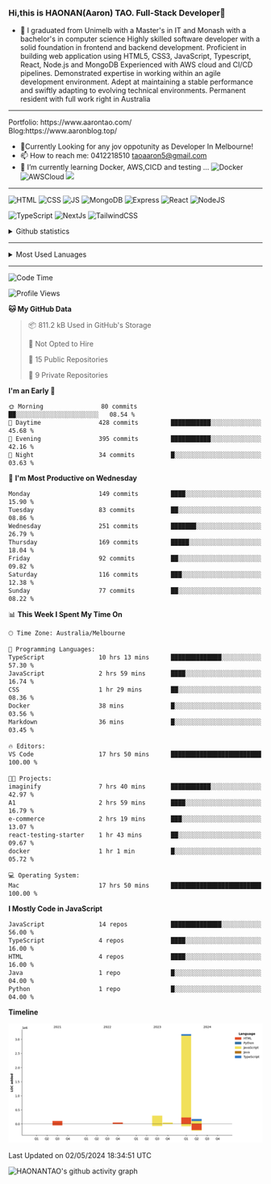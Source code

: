 ### Hi,this is HAONAN(Aaron) TAO. Full-Stack Developer👋

- 🔭 I graduated from Unimelb with a Master's in IT and Monash with a bachelor's in computer science
Highly skilled software developer with a solid foundation in frontend  and backend development. Proficient in building web application using HTML5, CSS3, JavaScript, Typescript, React, Node.js and MongoDB
Experienced with AWS cloud and CI/CD pipelines.
Demonstrated expertise in working within an agile development environment.
Adept at maintaining a stable performance and swiftly adapting to evolving technical environments.
Permanent resident with full work right in Australia
<hr/>
Portfolio: https://www.aarontao.com/
<br/>
Blog:https://www.aaronblog.top/

- 💬Currently Looking for any jov oppotunity as Developer In Melbourne!
- 📫 How to reach me:  0412218510   taoaaron5@gmail.com
- 🌱 I’m currently learning Docker, AWS,CICD and testing ...
![Docker](https://img.shields.io/badge/Docker-yellow?style=plastic)
![AWSCloud](https://img.shields.io/badge/AWS-yellow?style=plastic)
![](https://metrics.lecoq.io/insights/HAONANTAO)
<hr/>

![HTML](https://img.shields.io/badge/-HTML5-E34F26?style=flat-square&logo=html5&logoColor=white)
![CSS](https://img.shields.io/badge/-CSS3-1572B6?style=flat-square&logo=css3)
![JS](https://img.shields.io/badge/-JavaScript-oringe?style=flat-square&logo=javascript)
![MongoDB](https://img.shields.io/badge/MongoDB-blue?style=plastic)
![Express](https://img.shields.io/badge/Express-blue?style=plastic)
![React](https://img.shields.io/badge/react-blue?style=plastic)
![NodeJS](https://img.shields.io/badge/NodeJS-blue?style=plastic)

![TypeScript](https://img.shields.io/badge/TypeScript-blue?style=plastic)
![NextJs](https://img.shields.io/badge/NextJs-blue?style=plastic)
![TailwindCSS](https://img.shields.io/badge/TailwindCSS-blue?style=plastic)


<!-- [![Aaron's Most used languages](https://github-readme-stats.vercel.app/api/top-langs/?username=haonantao)]-->
<details>
  <summary>Github statistics</summary>
  <p align="center">
    <img src="https://github-readme-stats.vercel.app/api?username=HAONANTAO&show_icons=true" height="300"/>
  </p>
</details>
<hr/>
<details>
  <summary>Most Used Lanuages</summary>
  <p align="center">
    <img src="https://github-readme-stats.vercel.app/api/top-langs/?username=HAONANTAO&layout=donut-vertical" height="300"/>
  </p>
</details>

<hr/>

<!--START_SECTION:waka-->
![Code Time](http://img.shields.io/badge/Code%20Time-94%20hrs%2024%20mins-blue)

![Profile Views](http://img.shields.io/badge/Profile%20Views-29-blue)

**🐱 My GitHub Data** 

> 📦 811.2 kB Used in GitHub's Storage 
 > 
> 🚫 Not Opted to Hire
 > 
> 📜 15 Public Repositories 
 > 
> 🔑 9 Private Repositories 
 > 
**I'm an Early 🐤** 

```text
🌞 Morning                80 commits          ██░░░░░░░░░░░░░░░░░░░░░░░   08.54 % 
🌆 Daytime                428 commits         ███████████░░░░░░░░░░░░░░   45.68 % 
🌃 Evening                395 commits         ███████████░░░░░░░░░░░░░░   42.16 % 
🌙 Night                  34 commits          █░░░░░░░░░░░░░░░░░░░░░░░░   03.63 % 
```
📅 **I'm Most Productive on Wednesday** 

```text
Monday                   149 commits         ████░░░░░░░░░░░░░░░░░░░░░   15.90 % 
Tuesday                  83 commits          ██░░░░░░░░░░░░░░░░░░░░░░░   08.86 % 
Wednesday                251 commits         ███████░░░░░░░░░░░░░░░░░░   26.79 % 
Thursday                 169 commits         █████░░░░░░░░░░░░░░░░░░░░   18.04 % 
Friday                   92 commits          ██░░░░░░░░░░░░░░░░░░░░░░░   09.82 % 
Saturday                 116 commits         ███░░░░░░░░░░░░░░░░░░░░░░   12.38 % 
Sunday                   77 commits          ██░░░░░░░░░░░░░░░░░░░░░░░   08.22 % 
```


📊 **This Week I Spent My Time On** 

```text
🕑︎ Time Zone: Australia/Melbourne

💬 Programming Languages: 
TypeScript               10 hrs 13 mins      ██████████████░░░░░░░░░░░   57.30 % 
JavaScript               2 hrs 59 mins       ████░░░░░░░░░░░░░░░░░░░░░   16.74 % 
CSS                      1 hr 29 mins        ██░░░░░░░░░░░░░░░░░░░░░░░   08.36 % 
Docker                   38 mins             █░░░░░░░░░░░░░░░░░░░░░░░░   03.56 % 
Markdown                 36 mins             █░░░░░░░░░░░░░░░░░░░░░░░░   03.45 % 

🔥 Editors: 
VS Code                  17 hrs 50 mins      █████████████████████████   100.00 % 

🐱‍💻 Projects: 
imaginify                7 hrs 40 mins       ███████████░░░░░░░░░░░░░░   42.97 % 
A1                       2 hrs 59 mins       ████░░░░░░░░░░░░░░░░░░░░░   16.79 % 
e-commerce               2 hrs 19 mins       ███░░░░░░░░░░░░░░░░░░░░░░   13.07 % 
react-testing-starter    1 hr 43 mins        ██░░░░░░░░░░░░░░░░░░░░░░░   09.67 % 
docker                   1 hr 1 min          █░░░░░░░░░░░░░░░░░░░░░░░░   05.72 % 

💻 Operating System: 
Mac                      17 hrs 50 mins      █████████████████████████   100.00 % 
```

**I Mostly Code in JavaScript** 

```text
JavaScript               14 repos            ██████████████░░░░░░░░░░░   56.00 % 
TypeScript               4 repos             ████░░░░░░░░░░░░░░░░░░░░░   16.00 % 
HTML                     4 repos             ████░░░░░░░░░░░░░░░░░░░░░   16.00 % 
Java                     1 repo              █░░░░░░░░░░░░░░░░░░░░░░░░   04.00 % 
Python                   1 repo              █░░░░░░░░░░░░░░░░░░░░░░░░   04.00 % 
```



**Timeline**

![Lines of Code chart](https://raw.githubusercontent.com/HAONANTAO/HAONANTAO/main/assets/bar_graph.png)


 Last Updated on 02/05/2024 18:34:51 UTC
<!--END_SECTION:waka-->


![HAONANTAO's github activity graph](https://github-readme-activity-graph.vercel.app/graph?username=HAONANTAO&theme=tokyo-night)


